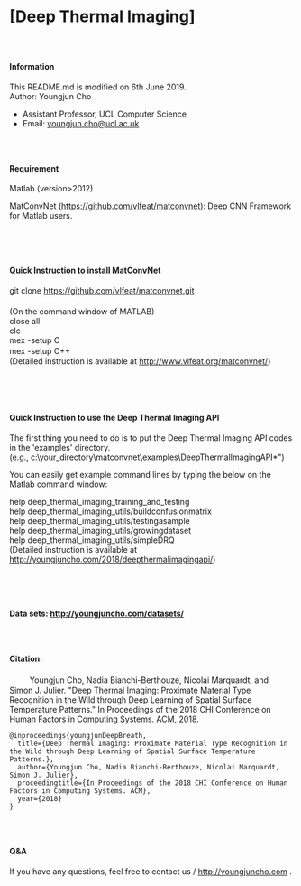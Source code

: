 # [Deep Thermal Imaging]
##### 　 　
#### Information
 This README.md is modified on 6th June 2019.<br />
 Author: Youngjun Cho<br />
 * Assistant Professor, UCL Computer Science
 * Email: youngjun.cho@ucl.ac.uk<br />

##### 　 　
#### Requirement
  Matlab (version>2012)<br />
  
  MatConvNet (https://github.com/vlfeat/matconvnet): Deep CNN Framework for Matlab users.<br />
  
##### 　 　
#### Quick Instruction to install MatConvNet
  git clone https://github.com/vlfeat/matconvnet.git<br />
 　 　<br />
  (On the command window of MATLAB)<br />
  close all<br />
  clc<br />
  mex -setup C<br />
  mex -setup C++　 　<br />
  (Detailed instruction is available at http://www.vlfeat.org/matconvnet/)<br />
 　 　
##### 　 　
#### Quick Instruction to use the Deep Thermal Imaging API
  The first thing you need to do is to put the Deep Thermal Imaging API codes in the 'examples' directory.<br />
  (e.g., c:\your_directory\matconvnet\examples\DeepThermalImagingAPI\*")<br />
     


  You can easily get example command lines by typing the below on the Matlab command window:<br />
   

  help deep_thermal_imaging_training_and_testing<br />
  help deep_thermal_imaging_utils/buildconfusionmatrix<br />
  help deep_thermal_imaging_utils/testingasample<br />
  help deep_thermal_imaging_utils/growingdataset<br />
  help deep_thermal_imaging_utils/simpleDRQ<br />
  (Detailed instruction is available at http://youngjuncho.com/2018/deepthermalimagingapi/) <br/>
<br />
##### 　 　
#### Data sets: http://youngjuncho.com/datasets/

##### 　 　
#### Citation:
 　 　
Youngjun Cho, Nadia Bianchi-Berthouze, Nicolai Marquardt, and Simon J. Julier. "Deep Thermal Imaging: Proximate Material Type Recognition in the Wild through Deep Learning of Spatial Surface Temperature Patterns." In Proceedings of the 2018 CHI Conference on Human Factors in Computing Systems. ACM, 2018.<br />
```
@inproceedings{youngjunDeepBreath,  
  title={Deep Thermal Imaging: Proximate Material Type Recognition in the Wild through Deep Learning of Spatial Surface Temperature Patterns.},  
  author={Youngjun Cho, Nadia Bianchi-Berthouze, Nicolai Marquardt, Simon J. Julier},  
  proceedingtitle={In Proceedings of the 2018 CHI Conference on Human Factors in Computing Systems. ACM},  
  year={2018}  
}  
```

##### 　 　
#### Q&A
If you have any questions, feel free to contact us / http://youngjuncho.com .<br />

